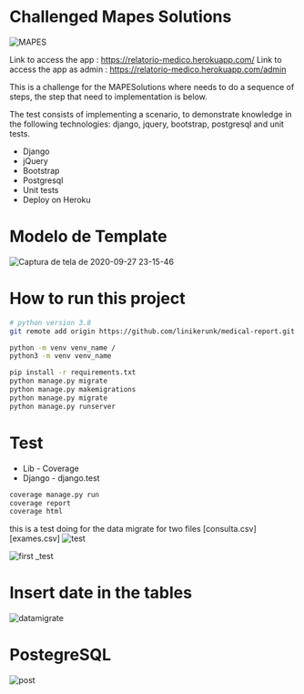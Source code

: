 # Challenged Mapes Solutions
![MAPES](https://user-images.githubusercontent.com/27506588/94381799-e64f6700-0110-11eb-9dc1-ef803d3e146e.png)

Link to access the app : https://relatorio-medico.herokuapp.com/
Link to access the app as admin : https://relatorio-medico.herokuapp.com/admin 

This is a challenge for the MAPESolutions where needs to do a sequence of steps, the step that need to implementation is below.

The test consists of implementing a scenario, to demonstrate knowledge in the following
technologies: django, jquery, bootstrap, postgresql and unit tests.
 - Django
 - jQuery
 - Bootstrap
 - Postgresql
 - Unit tests
 - Deploy on Heroku

# Modelo de Template
![Captura de tela de 2020-09-27 23-15-46](https://user-images.githubusercontent.com/27506588/94383969-e2731300-0117-11eb-8f1a-3ad0265de30c.png)


# How to run this project
```sh
# python version 3.8 
git remote add origin https://github.com/linikerunk/medical-report.git

python -m venv venv_name /
python3 -m venv venv_name 

pip install -r requirements.txt
python manage.py migrate
python manage.py makemigrations
python manage.py migrate
python manage.py runserver
```

# Test
  - Lib - Coverage
  - Django - django.test

```sh
coverage manage.py run
coverage report
coverage html
```
this is a test doing for the data migrate  for two files [consulta.csv] [exames.csv]
![test](https://user-images.githubusercontent.com/27506588/94382283-80fc7580-0112-11eb-9511-9d1e3bcd1195.png)

![first _test](https://user-images.githubusercontent.com/27506588/94382157-13504980-0112-11eb-8a77-9893a87873ed.png) 

# Insert date in the tables 
![datamigrate](https://user-images.githubusercontent.com/27506588/94382467-2d3e5c00-0113-11eb-8005-2cfe0108e1f3.png)


# PostegreSQL
![post](https://user-images.githubusercontent.com/27506588/94382531-6bd41680-0113-11eb-9305-27674c5ea915.png)
